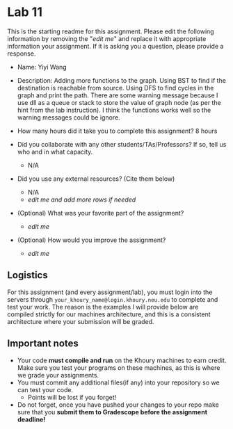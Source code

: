 # Lab 11

This is the starting readme for this assignment.  Please edit the following information by removing the "*edit me*" and replace it with appropriate information your assignment. If it is asking you a question, please provide a response.

- Name: Yiyi Wang

- Description: Adding more functions to the graph. Using BST to find if the destination is reachable from source. Using DFS to find cycles in the graph and print the path. There are some warning message because I use dll as a queue or stack to store the value of graph node (as per the hint from the lab instruction). I think the functions works well so the warning messages could be ignore. 

- How many hours did it take you to complete this assignment? 8 hours

- Did you collaborate with any other students/TAs/Professors? If so, tell us who and in what capacity.
  - N/A

- Did you use any external resources? (Cite them below)
  - N/A
  - *edit me and add more rows if needed*

- (Optional) What was your favorite part of the assignment? 
  - *edit me*

- (Optional) How would you improve the assignment? 
  - *edit me*

## Logistics

For this assignment (and every assignment/lab), you must login into the servers through `your_khoury_name@login.khoury.neu.edu` to complete and test your work. The reason is the examples I will provide below are compiled strictly for our machines architecture, and this is a consistent architecture where your submission will be graded.

## Important notes

* Your code **must compile and run** on the Khoury machines to earn credit. Make sure you test your programs on these machines, as this is where we grade your assignments.
* You must commit any additional files(if any) into your repository so we can test your code.
  * Points will be lost if you forget!
* Do not forget, once you have pushed your changes to your repo make sure that you **submit them to Gradescope before the assignment deadline!**

